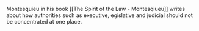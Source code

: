 Montesquieu in his book [[The Spirit of the Law - Montesqiueu]] writes about how authorities such as executive, egislative and judicial should not be concentrated at one place.

